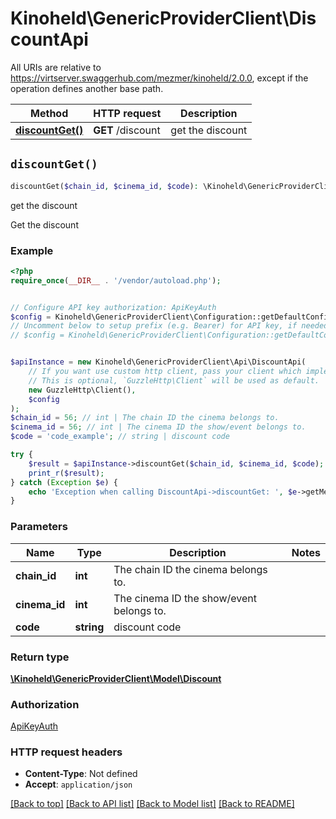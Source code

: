 # Kinoheld\GenericProviderClient\DiscountApi

All URIs are relative to https://virtserver.swaggerhub.com/mezmer/kinoheld/2.0.0, except if the operation defines another base path.

| Method | HTTP request | Description |
| ------------- | ------------- | ------------- |
| [**discountGet()**](DiscountApi.md#discountGet) | **GET** /discount | get the discount |


## `discountGet()`

```php
discountGet($chain_id, $cinema_id, $code): \Kinoheld\GenericProviderClient\Model\Discount
```

get the discount

Get the discount

### Example

```php
<?php
require_once(__DIR__ . '/vendor/autoload.php');


// Configure API key authorization: ApiKeyAuth
$config = Kinoheld\GenericProviderClient\Configuration::getDefaultConfiguration()->setApiKey('X-API-Key', 'YOUR_API_KEY');
// Uncomment below to setup prefix (e.g. Bearer) for API key, if needed
// $config = Kinoheld\GenericProviderClient\Configuration::getDefaultConfiguration()->setApiKeyPrefix('X-API-Key', 'Bearer');


$apiInstance = new Kinoheld\GenericProviderClient\Api\DiscountApi(
    // If you want use custom http client, pass your client which implements `GuzzleHttp\ClientInterface`.
    // This is optional, `GuzzleHttp\Client` will be used as default.
    new GuzzleHttp\Client(),
    $config
);
$chain_id = 56; // int | The chain ID the cinema belongs to.
$cinema_id = 56; // int | The cinema ID the show/event belongs to.
$code = 'code_example'; // string | discount code

try {
    $result = $apiInstance->discountGet($chain_id, $cinema_id, $code);
    print_r($result);
} catch (Exception $e) {
    echo 'Exception when calling DiscountApi->discountGet: ', $e->getMessage(), PHP_EOL;
}
```

### Parameters

| Name | Type | Description  | Notes |
| ------------- | ------------- | ------------- | ------------- |
| **chain_id** | **int**| The chain ID the cinema belongs to. | |
| **cinema_id** | **int**| The cinema ID the show/event belongs to. | |
| **code** | **string**| discount code | |

### Return type

[**\Kinoheld\GenericProviderClient\Model\Discount**](../Model/Discount.md)

### Authorization

[ApiKeyAuth](../../README.md#ApiKeyAuth)

### HTTP request headers

- **Content-Type**: Not defined
- **Accept**: `application/json`

[[Back to top]](#) [[Back to API list]](../../README.md#endpoints)
[[Back to Model list]](../../README.md#models)
[[Back to README]](../../README.md)
